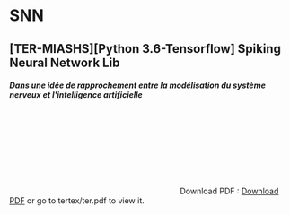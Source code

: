 # SNN
## [TER-MIASHS][Python 3.6-Tensorflow] Spiking Neural Network Lib

#### _Dans une idée de rapprochement entre la modélisation du système nerveux et l'intelligence artificielle_

<object data="https://github.com/ArnoGranier/SNN/files/1802728/ter.pdf" type="application/pdf" width="700px" height="700px">
    <embed src="https://github.com/ArnoGranier/SNN/files/1802728/ter.pdf">
        Download PDF : <a href="https://github.com/ArnoGranier/SNN/files/1802728/ter.pdf">Download PDF</a> or go to tertex/ter.pdf to view it.</p>
    </embed>
</object>
